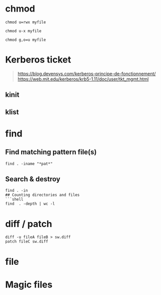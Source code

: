 # chmod
```shell
chmod u=rwx myfile
```
```shell
chmod u-x myfile
```
```shell
chmod g,o=u myfile
```

# Kerberos ticket
> https://blog.devensys.com/kerberos-principe-de-fonctionnement/
> https://web.mit.edu/kerberos/krb5-1.11/doc/user/tkt_mgmt.html
## kinit
## klist
# find 
## Find matching pattern file(s)
```shell
find . -iname "*pat*"
```
## Search & destroy
```shell
find . -in
## Counting directories and files
```shell
find  . -depth | wc -l
```

# diff / patch
```shell
diff -u fileA fileB > sw.diff
patch fileC sw.diff
```
# file
# Magic files
 
<!--stackedit_data:
eyJoaXN0b3J5IjpbLTEzMjkzNzA2NjgsLTE2MjQ1MTQ5MjEsLT
czMTQyNzIwOCwtMTU0OTgwODc3NCwyNDI0MTMyNjAsMTI4MjEw
NzA5MywtMTMxMDIzMjkxOF19
-->